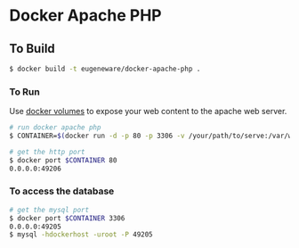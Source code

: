 # Docker Apache PHP

## To Build

``` bash
$ docker build -t eugeneware/docker-apache-php .
```

### To Run

Use [docker volumes](http://docs.docker.io/use/working_with_volumes/) to expose
your web content to the apache web server.

``` bash
# run docker apache php
$ CONTAINER=$(docker run -d -p 80 -p 3306 -v /your/path/to/serve:/var/www/html eugeneware/docker-apache-php)

# get the http port
$ docker port $CONTAINER 80
0.0.0.0:49206
```

### To access the database
``` bash
# get the mysql port
$ docker port $CONTAINER 3306
0.0.0.0:49205
$ mysql -hdockerhost -uroot -P 49205
```
